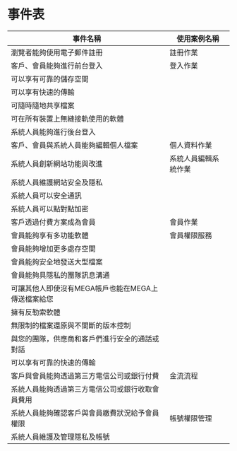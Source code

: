 # 事件表
|事件名稱|使用案例名稱|
|-------|-----------|
|瀏覽者能夠使用電子郵件註冊|註冊作業
|客戶、會員能夠進行前台登入|登入作業|
|可以享有可靠的儲存空間
|可以享有快速的傳輸
|可隨時隨地共享檔案
|可在所有裝置上無縫接軌使用的軟體
|系統人員能夠進行後台登入
|客戶、會員與系統人員能夠編輯個人檔案|個人資料作業|
|系統人員創新網站功能與改進|系統人員編輯系統作業
|系統人員維護網站安全及隱私
|系統人員可以安全通訊
|系統人員可以點對點加密
|客戶透過付費方案成為會員|會員作業
|會員能夠享有多功能軟體|會員權限服務
|會員能夠增加更多處存空間
|會員能夠安全地發送大型檔案
|會員能夠具隱私的團隊訊息溝通
|可讓其他人即使沒有MEGA帳戶也能在MEGA上傳送檔案給您
|擁有反勒索軟體
|無限制的檔案還原與不間斷的版本控制
|與您的團隊，供應商和客戶們進行安全的通話或對話
|可以享有可靠的快速的傳輸
|客戶與會員能夠透過第三方電信公司或銀行付費|金流流程|
|系統人員能夠透過第三方電信公司或銀行收取會員費用
|系統人員能夠確認客戶與會員繳費狀況給予會員權限|帳號權限管理
|系統人員維護及管理隱私及帳號

